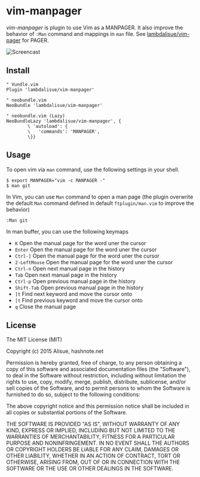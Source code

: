 vim-manpager
===============================================================================
*vim-manpager* is plugin to use Vim as a MANPAGER.
It also improve the behavior of `:Man` command and mappings in `man` file.
See [lambdalisue/vim-pager](https://github.com/lambdalisue/vim-pager) for PAGER.

![Screencast](http://g.recordit.co/nnvpuIKOKK.gif)


Install
-------------------------------------------------------------------------------

```vim
" Vundle.vim
Plugin 'lambdalisue/vim-manpager'

" neobundle.vim
NeoBundle 'lambdalisue/vim-manpager'

" neobundle.vim (Lazy)
NeoBundleLazy 'lambdalisue/vim-manpager', {
        \ 'autoload': {
        \   'commands': 'MANPAGER',
        \}}
```


Usage
-------------------------------------------------------------------------------

To open vim via `man` command, use the following settings in your shell.

```
$ export MANPAGER="vim -c MANPAGER -"
$ man git
```

In Vim, you can use `Man` command to open a man page (the plugin overwrite the
default `Man` command defined in default `ftplugin/man.vim` to improve the
behavior)

```
:Man git
```

In man buffer, you can use the following keymaps

- `K`		Open the manual page for the word uner the cursor
- `Enter`		Open the manual page for the word uner the cursor
- `Ctrl-]`		Open the manual page for the word uner the cursor
- `2-LeftMouse`	Open the manual page for the word uner the cursor
- `Ctrl-n`		Open next manual page in the history
- `Tab`		Open next manual page in the history
- `Ctrl-p`		Open previous manual page in the history
- `Shift-Tab`	Open previous manual page in the history
- `]t`		Find next keyword and move the cursor onto
- `[t`		Find previous keyword and move the cursor onto
- `q`		Close the manual page


License
-------------------------------------------------------------------------------
The MIT License (MIT)

Copyright (c) 2015 Alisue, hashnote.net

Permission is hereby granted, free of charge, to any person obtaining a copy
of this software and associated documentation files (the "Software"), to deal
in the Software without restriction, including without limitation the rights
to use, copy, modify, merge, publish, distribute, sublicense, and/or sell
copies of the Software, and to permit persons to whom the Software is
furnished to do so, subject to the following conditions:

The above copyright notice and this permission notice shall be included in
all copies or substantial portions of the Software.

THE SOFTWARE IS PROVIDED "AS IS", WITHOUT WARRANTY OF ANY KIND, EXPRESS OR
IMPLIED, INCLUDING BUT NOT LIMITED TO THE WARRANTIES OF MERCHANTABILITY,
FITNESS FOR A PARTICULAR PURPOSE AND NONINFRINGEMENT. IN NO EVENT SHALL THE
AUTHORS OR COPYRIGHT HOLDERS BE LIABLE FOR ANY CLAIM, DAMAGES OR OTHER
LIABILITY, WHETHER IN AN ACTION OF CONTRACT, TORT OR OTHERWISE, ARISING FROM,
OUT OF OR IN CONNECTION WITH THE SOFTWARE OR THE USE OR OTHER DEALINGS IN
THE SOFTWARE.

